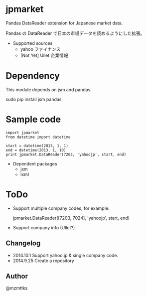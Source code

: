 jpmarket
===============

Pandas DataReader extension for Japanese market data.

Pandas の DataReader で日本の市場データを読めるようにした拡張。


* Supported sources
  * yahoo ファイナンス
  * [Not Yet] Ullet 企業情報


Dependency
===========

This module depends on jsm and pandas.

   sudo pip install jsm pandas

Sample code
===========

    import jpmarket
    from datetime import datetime
    
    start = datetime(2013, 1, 1)
    end = datetime(2013, 1, 10)
    print jpmarket.DataReader(7203, 'yahoojp', start, end)



* Dependent packages
  * jsm
  * lxml

ToDo
====

* Support multiple company codes, for example:


    jpmarket.DataReader([7203, 7024], 'yahoojp', start, end)


* Support company info (Ullet?)

Changelog
---------

* 2014.10.1 Support yahoo.jp & single company code.
* 2014.9.25 Create a repository


Author
------
@mzmttks
